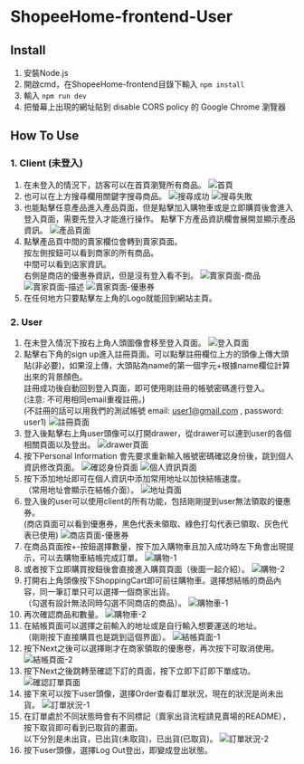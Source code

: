 # ShopeeHome-frontend-User

## Install

1. 安裝Node.js
2. 開啟cmd，在ShopeeHome-frontend目錄下輸入 `npm install`
3. 輸入 `npm run dev`
4. 把螢幕上出現的網址貼到 disable CORS policy 的 Google Chrome 瀏覽器

## How To Use

### 1. Client (未登入)

   1. 在未登入的情況下，訪客可以在首頁瀏覽所有商品。
      ![首頁](./README_image/client_HomePage.png)
   2. 也可以在上方搜尋欄用關鍵字搜尋商品。
      ![搜尋成功](./README_image/client_search_success.png)
      ![搜尋失敗](./README_image/client_search_fail.png)
   3. 也能點擊任意產品進入產品頁面，但是點擊加入購物車或是立即購買後會進入登入頁面，需要先登入才能進行操作。
   點擊下方產品資訊欄會展開並顯示產品資訊。
      ![產品頁面](./README_image/client_productPage.png)
   4. 點擊產品頁中間的賣家欄位會轉到賣家頁面。  
   按左側按鈕可以看到商家的所有商品。  
   中間可以看到店家資訊。  
   右側是商店的優惠券資訊，但是沒有登入看不到。
      ![賣家頁面-商品](./README_image/client_shopPage_product.png)
      ![賣家頁面-描述](./README_image/client_shopPage_description.png)
      ![賣家頁面-優惠券](./README_image/client_shopPage_coupon.png)
   5. 在任何地方只要點擊左上角的Logo就能回到網站主頁。

### 2. User

   1. 在未登入情況下按右上角人頭圖像會移至登入頁面。
      ![登入頁面](./README_image/user_loginPage.png)
   2. 點擊右下角的sign up進入註冊頁面。可以點擊註冊欄位上方的頭像上傳大頭貼(非必要)，如果沒上傳，大頭貼為name的第一個字元+根據name欄位計算出來的背景顏色。  
   註冊成功後自動回到登入頁面，即可使用剛註冊的帳號密碼進行登入。  
   (注意: 不可用相同email重複註冊。)  
   (不註冊的話可以用我們的測試帳號 email: user1@gmail.com , password: user1)
      ![註冊頁面](./README_image/user_signupPage.png)
   3. 登入後點擊右上角user頭像可以打開drawer，從drawer可以連到user的各個相關頁面以及登出。
      ![drawer頁面](./README_image/user_drawerPage.png)
   4. 按下Personal Information 會先要求重新輸入帳號密碼確認身份後，跳到個人資訊修改頁面。
      ![確認身份頁面](./README_image/user_confirmPage.png)
      ![個人資訊頁面](./README_image/user_InfprmationPage.png)
   5. 按下添加地址即可在個人資訊中添加常用地址以加快結帳速度。  
   （常用地址會顯示在結帳介面）。
      ![地址頁面](./README_image/user_addressPage.png)
   6. 登入後的user可以使用client的所有功能，包括剛剛提到user無法領取的優惠券。  
   (商店頁面可以看到優惠券，黑色代表未領取、綠色打勾代表已領取、灰色代表已使用)
      ![商店頁面-優惠券](./README_image/user_shopPage_coupon.png)
   7. 在商品頁面按+-按鈕選擇數量，按下加入購物車且加入成功時左下角會出現提示，可以去購物車結帳完成訂單。
      ![購物-1](./README_image/user_shopping_1.png)
   8. 或者按下立即購買按鈕後會直接進入購買頁面（後面一起介紹）。
      ![購物-2](./README_image/user_shopping_2.png)
   9. 打開右上角頭像按下ShoppingCart即可前往購物車。選擇想結帳的商品內容，同一筆訂單只可以選擇一個商家出貨。  
   （勾選有設計無法同時勾選不同商店的商品）。
      ![購物車-1](./README_image/user_createOrderPage_1.png)
   10. 再次確認商品和數量。
      ![購物車-2](./README_image/user_createOrderPage_2.png)
   11. 在結帳頁面可以選擇之前輸入的地址或是自行輸入想要運送的地址。  
   （剛剛按下直接購買也是跳到這個界面）。
      ![結帳頁面-1](./README_image/user_createOrderPage_3.png)
   12. 按下Next之後可以選擇剛才在商家領取的優惠卷，再次按下可取消使用。
      ![結帳頁面-2](./README_image/user_createOrderPage_4.png)
   13. 按下Next之後跳轉至確認下訂的頁面，按下立即下訂即下單成功。
      ![確認訂單頁面](./README_image/user_createOrderPage_5.png)
   14. 接下來可以按下user頭像，選擇Order查看訂單狀況，現在的狀況是尚未出貨。
      ![訂單狀況-1](./README_image/user_createOrderPage_6.png)
   15. 在訂單處於不同狀態時會有不同標記（賣家出貨流程請見賣場的README），按下取貨即可看到已取貨的畫面。  
   以下分別是未出貨，已出貨(未取貨)，已出貨(已取貨)。
      ![訂單狀況-2](./README_image/user_createOrderPage_7.png)
   16. 按下user頭像，選擇Log Out登出，即變成登出狀態。
